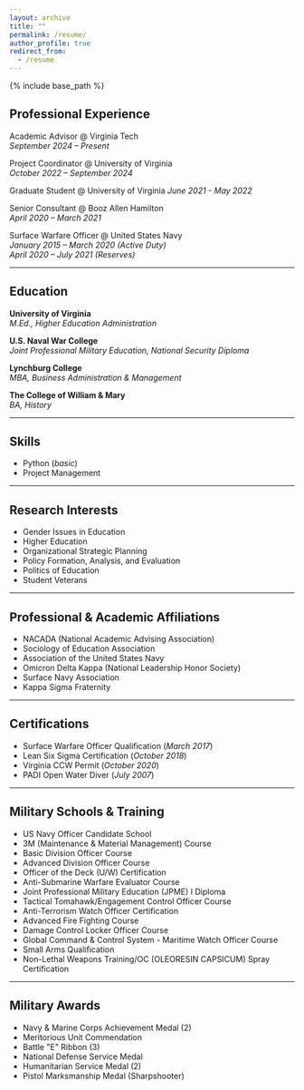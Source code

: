 ```yaml
---
layout: archive
title: ""
permalink: /resume/
author_profile: true
redirect_from:
  - /resume
---
```


{% include base_path %}


## Professional Experience

Academic Advisor @ Virginia Tech  
_September 2024 – Present_

Project Coordinator @ University of Virginia  
_October 2022 – September 2024_

Graduate Student @ University of Virginia
_June 2021 - May 2022_

Senior Consultant @ Booz Allen Hamilton  
_April 2020 – March 2021_

Surface Warfare Officer @ United States Navy  
_January 2015 – March 2020 (Active Duty)_  
_April 2020 – July 2021 (Reserves)_

---
## Education

**University of Virginia**  
*M.Ed., Higher Education Administration*

**U.S. Naval War College**  
*Joint Professional Military Education, National Security Diploma*  

**Lynchburg College**  
*MBA, Business Administration & Management*

**The College of William & Mary**  
*BA, History*

---
## Skills

- Python (_basic_)
- Project Management  

---
## Research Interests

- Gender Issues in Education  
- Higher Education  
- Organizational Strategic Planning  
- Policy Formation, Analysis, and Evaluation  
- Politics of Education  
- Student Veterans  

---
## Professional & Academic Affiliations

- NACADA (National Academic Advising Association)  
- Sociology of Education Association  
- Association of the United States Navy  
- Omicron Delta Kappa (National Leadership Honor Society)  
- Surface Navy Association  
- Kappa Sigma Fraternity

---
## Certifications
  
- Surface Warfare Officer Qualification (_March 2017_)
- Lean Six Sigma Certification (_October 2018_)
- Virginia CCW Permit (_October 2020_)  
- PADI Open Water Diver (_July 2007_)  

---
## Military Schools & Training  

- US Navy Officer Candidate School  
- 3M (Maintenance & Material Management) Course  
- Basic Division Officer Course  
- Advanced Division Officer Course  
- Officer of the Deck (U/W) Certification  
- Anti-Submarine Warfare Evaluator Course  
- Joint Professional Military Education (JPME) I  Diploma
- Tactical Tomahawk/Engagement Control Officer Course  
- Anti-Terrorism Watch Officer Certification  
- Advanced Fire Fighting Course  
- Damage Control Locker Officer Course  
- Global Command & Control System - Maritime Watch Officer Course  
- Small Arms Qualification  
- Non-Lethal Weapons Training/OC (OLEORESIN CAPSICUM) Spray Certification  

---
## Military Awards  

- Navy & Marine Corps Achievement Medal (2)  
- Meritorious Unit Commendation  
- Battle "E" Ribbon (3)  
- National Defense Service Medal  
- Humanitarian Service Medal (2)  
- Pistol Marksmanship Medal (Sharpshooter)